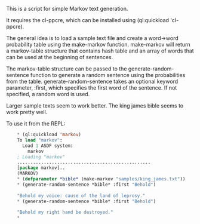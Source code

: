 This is a script for simple Markov text generation.

It requires the cl-ppcre, which can be installed using (ql:quickload 'cl-ppcre).

The general idea is to load a sample text file and create a word->word probability table using the make-markov function.  make-markov will return a markov-table structure that contains hash table and an array of words that can be used at the beginning of sentences.

The markov-table structure can be passed to the generate-random-sentence function to generate a random sentence using the probabilities from the table.  generate-random-sentence takes an optional keyword parameter, :first, which specifies the first word of the sentence.  If not specified, a random word is used.

Larger sample texts seem to work better.  The king james bible seems to work pretty well.

To use it from the REPL:
```commonlisp
    * (ql:quickload 'markov)
    To load "markov":
      Load 1 ASDF system:
        markov
    ; Loading "markov"
    ..................................................
    [package markov]..
    (MARKOV)
    * (defparameter *bible* (make-markov "samples/king_james.txt"))
    * (generate-random-sentence *bible* :first "Behold")
    
    "Behold my voice: cause of the land of leprosy."
    * (generate-random-sentence *bible* :first "Behold")
    
    "Behold my right hand be destroyed."
    * 
```
